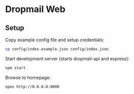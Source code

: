 # Dropmail Web

## Setup

Copy example config file and setup credentials:
```sh
cp config/index.example.json config/index.json
```

Start development server (starts dropmail-api and express):
```sh
npm start
```

Browse to homepage:
```sh
open http://0.0.0.0:8000
```

